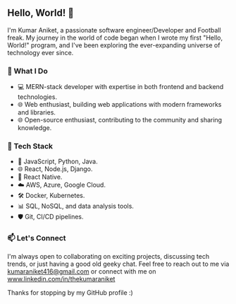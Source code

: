 ## Hello, World! 👋

I'm Kumar Aniket, a passionate software engineer/Developer and Football freak. My journey in the world of code began when I wrote my first "Hello, World!" program, and I've been exploring the ever-expanding universe of technology ever since.

### 🚀 What I Do

- 💻 MERN-stack developer with expertise in both frontend and backend technologies.
- 🌐 Web enthusiast, building web applications with modern frameworks and libraries.
- 🌐 Open-source enthusiast, contributing to the community and sharing knowledge.

### 🔧 Tech Stack

- 🌟 JavaScript, Python, Java.
- 🌐 React, Node.js, Django.
- 📱 React Native.
- ☁️ AWS, Azure, Google Cloud.
- 🛠️ Docker, Kubernetes.
- 📊 SQL, NoSQL, and data analysis tools.
- 🛡️ Git, CI/CD pipelines.

### 📫 Let's Connect
I'm always open to collaborating on exciting projects, discussing tech trends, or just having a good old geeky chat. Feel free to reach out to me via kumaraniket416@gmail.com or connect with me on www.linkedin.com/in/thekumaraniket

Thanks for stopping by my GitHub profile :)
